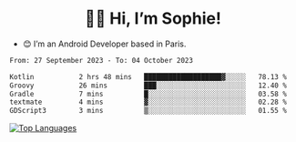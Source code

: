 <h1 align="center"> 👋🏽 Hi, I’m Sophie! </h1>  

- 😊 I’m an Android Developer based in Paris.

<!--START_SECTION:waka-->

```txt
From: 27 September 2023 - To: 04 October 2023

Kotlin           2 hrs 48 mins   ███████████████████▓░░░░░   78.13 %
Groovy           26 mins         ███░░░░░░░░░░░░░░░░░░░░░░   12.40 %
Gradle           7 mins          █░░░░░░░░░░░░░░░░░░░░░░░░   03.58 %
textmate         4 mins          ▓░░░░░░░░░░░░░░░░░░░░░░░░   02.28 %
GDScript3        3 mins          ▒░░░░░░░░░░░░░░░░░░░░░░░░   01.55 %
```

<!--END_SECTION:waka-->

<!-- [![My GitHub stats](https://github-readme-stats.vercel.app/api?username=sophicapri&show_icons=true&theme=buefy)](https://github.com/anuraghazra/github-readme-stats) -->

[![Top Languages](https://github-readme-stats.vercel.app/api/top-langs/?username=sophicapri&langs_count=2&layout=compact)](https://github.com/anuraghazra/github-readme-stats) 

<!-- ![](https://github-readme-streak-stats.herokuapp.com/?user=sophicapri) -->
